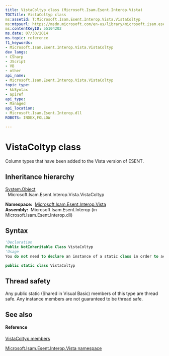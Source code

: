 ```yaml
---
title: VistaColtyp class (Microsoft.Isam.Esent.Interop.Vista)
TOCTitle: VistaColtyp class
ms:assetid: T:Microsoft.Isam.Esent.Interop.Vista.VistaColtyp
ms:mtpsurl: https://msdn.microsoft.com/en-us/library/microsoft.isam.esent.interop.vista.vistacoltyp(v=EXCHG.10)
ms:contentKeyID: 55104202
ms.date: 07/30/2014
ms.topic: reference
f1_keywords:
- Microsoft.Isam.Esent.Interop.Vista.VistaColtyp
dev_langs:
- CSharp
- JScript
- VB
- other
api_name: 
- Microsoft.Isam.Esent.Interop.Vista.VistaColtyp
topic_type: 
- kbSyntax
- apiref
api_type: 
- Managed
api_location: 
- Microsoft.Isam.Esent.Interop.dll
ROBOTS: INDEX,FOLLOW

---
```


# VistaColtyp class

Column types that have been added to the Vista version of ESENT.

## Inheritance hierarchy

[System.Object](https://docs.microsoft.com/dotnet/api/system.object?redirectedfrom=MSDN)  
  Microsoft.Isam.Esent.Interop.Vista.VistaColtyp  

**Namespace:**  [Microsoft.Isam.Esent.Interop.Vista](hh558039\(v=exchg.10\).md)  
**Assembly:**  Microsoft.Isam.Esent.Interop (in Microsoft.Isam.Esent.Interop.dll)

## Syntax

``` vb
'Declaration
Public NotInheritable Class VistaColtyp
'Usage
You do not need to declare an instance of a static class in order to access its members.
```

``` csharp
public static class VistaColtyp
```

## Thread safety

Any public static (Shared in Visual Basic) members of this type are thread safe. Any instance members are not guaranteed to be thread safe.

## See also

#### Reference

[VistaColtyp members](dn335346\(v=exchg.10\).md)

[Microsoft.Isam.Esent.Interop.Vista namespace](hh558039\(v=exchg.10\).md)

